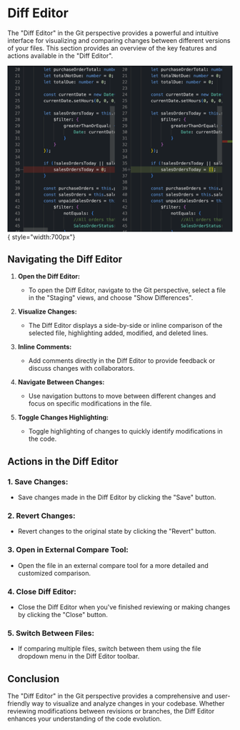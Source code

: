 # Diff Editor

The "Diff Editor" in the Git perspective provides a powerful and intuitive interface for visualizing and comparing changes between different versions of your files. This section provides an overview of the key features and actions available in the "Diff Editor".

![Diff Editor](../../images/tooling/git/diff-editor.png){ style="width:700px"}

## Navigating the Diff Editor

1. **Open the Diff Editor:**
   - To open the Diff Editor, navigate to the Git perspective, select a file in the "Staging" views, and choose "Show Differences".

2. **Visualize Changes:**
   - The Diff Editor displays a side-by-side or inline comparison of the selected file, highlighting added, modified, and deleted lines.

3. **Inline Comments:**
   - Add comments directly in the Diff Editor to provide feedback or discuss changes with collaborators.

4. **Navigate Between Changes:**
   - Use navigation buttons to move between different changes and focus on specific modifications in the file.

5. **Toggle Changes Highlighting:**
   - Toggle highlighting of changes to quickly identify modifications in the code.

## Actions in the Diff Editor

### 1. **Save Changes:**
   - Save changes made in the Diff Editor by clicking the "Save" button.

### 2. **Revert Changes:**
   - Revert changes to the original state by clicking the "Revert" button.

### 3. **Open in External Compare Tool:**
   - Open the file in an external compare tool for a more detailed and customized comparison.

### 4. **Close Diff Editor:**
   - Close the Diff Editor when you've finished reviewing or making changes by clicking the "Close" button.

### 5. **Switch Between Files:**
   - If comparing multiple files, switch between them using the file dropdown menu in the Diff Editor toolbar.

## Conclusion

The "Diff Editor" in the Git perspective provides a comprehensive and user-friendly way to visualize and analyze changes in your codebase. Whether reviewing modifications between revisions or branches, the Diff Editor enhances your understanding of the code evolution.
